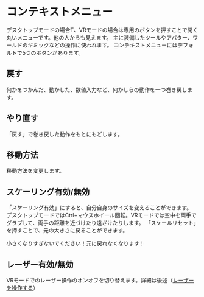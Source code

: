 # コンテキストメニュー
デスクトップモードの場合T、VRモードの場合は専用のボタンを押すことで開く丸いメニューです。他の人からも見えます。
主に装備したツールやアバター、ワールドのギミックなどの操作に使われます。
コンテキストメニューにはデフォルトで5つのボタンがあります。

## 戻す
何かをつかんだ、動かした、数値入力など、何かしらの動作を一つ巻き戻します。

## やり直す
「戻す」で巻き戻した動作をもとにもどします。

## 移動方法
移動方法を変更します。

## スケーリング有効/無効
「スケーリング有効」にすると、自分自身のサイズを変えることができます。
デスクトップモードではCtrl+マウスホイール回転。VRモードでは空中を両手でグラブして、両手の距離を近づけたり遠ざけたりします。
「スケールリセット」を押すことで、元の大きさに戻ることができます。

小さくなりすぎないでください！元に戻れなくなります！

## レーザー有効/無効
VRモードでのレーザー操作のオンオフを切り替えます。詳細は後述（[レーザーを操作する](BasicControls/laser.md)）